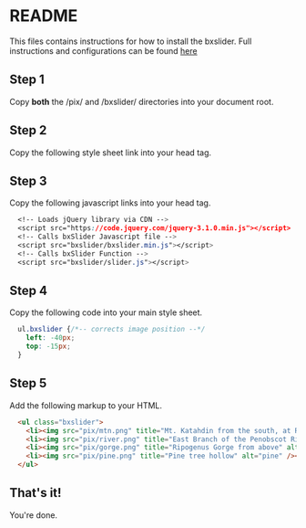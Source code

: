 # README
This files contains instructions for how to install the bxslider.
Full instructions and configurations can be found [here](https://github.com/stevenwanderski/bxslider-4)


## Step 1
Copy **both** the /pix/ and /bxslider/ directories into your document root.


## Step 2
Copy the following style sheet link into your head tag.
  <link rel="stylesheet" type="text/css" href="bxslider/bxslider.css" />


## Step 3
Copy the following javascript links into your head tag.

``` css
  <!-- Loads jQuery library via CDN -->
  <script src="https://code.jquery.com/jquery-3.1.0.min.js"></script>
  <!-- Calls bxSlider Javascript file -->
  <script src="bxslider/bxslider.min.js"></script>
  <!-- Calls bxSlider Function -->
  <script src="bxslider/slider.js"></script>
```


## Step 4
Copy the following code into your main style sheet.

``` css
  ul.bxslider {/*-- corrects image position --*/
  	left: -40px;
  	top: -15px;
  }
```


## Step 5
Add the following markup to your HTML.

``` html
  <ul class="bxslider">
    <li><img src="pix/mtn.png" title="Mt. Katahdin from the south, at Ripogenus Dam" alt="mountain" /></li>
    <li><img src="pix/river.png" title="East Branch of the Penobscot River" alt="river" /></li>
    <li><img src="pix/gorge.png" title="Ripogenus Gorge from above" alt="gorge" /> </li>
    <li><img src="pix/pine.png" title="Pine tree hollow" alt="pine" /></li>
  </ul>
```


## That's it!
You're done.
